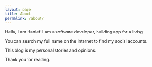 ```yaml
---
layout: page
title: About
permalink: /about/
---
```


Hello, I am Hanief. I am a software developer, building app for a living.

You can search my full name on the internet to find my social accounts.

This blog is my personal stories and opinions.

Thank you for reading.
